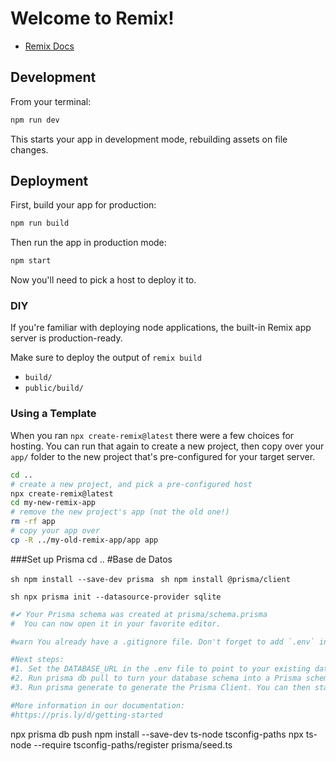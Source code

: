 # Welcome to Remix!

- [Remix Docs](https://remix.run/docs)

## Development

From your terminal:

```sh
npm run dev
```

This starts your app in development mode, rebuilding assets on file changes.

## Deployment

First, build your app for production:

```sh
npm run build
```

Then run the app in production mode:

```sh
npm start
```

Now you'll need to pick a host to deploy it to.

### DIY

If you're familiar with deploying node applications, the built-in Remix app server is production-ready.

Make sure to deploy the output of `remix build`

- `build/`
- `public/build/`

### Using a Template

When you ran `npx create-remix@latest` there were a few choices for hosting. You can run that again to create a new project, then copy over your `app/` folder to the new project that's pre-configured for your target server.

```sh
cd ..
# create a new project, and pick a pre-configured host
npx create-remix@latest
cd my-new-remix-app
# remove the new project's app (not the old one!)
rm -rf app
# copy your app over
cp -R ../my-old-remix-app/app app
```


###Set up Prisma
cd ..
#Base de Datos

```sh npm install --save-dev prisma ```
```sh npm install @prisma/client ```

```sh npx prisma init --datasource-provider sqlite ```

```sh
#✔ Your Prisma schema was created at prisma/schema.prisma
#  You can now open it in your favorite editor.

#warn You already have a .gitignore file. Don't forget to add `.env` in it to not commit any private information.

#Next steps:
#1. Set the DATABASE_URL in the .env file to point to your existing database. If your database has no tables yet, read #https://pris.ly/d/getting-started
#2. Run prisma db pull to turn your database schema into a Prisma schema.
#3. Run prisma generate to generate the Prisma Client. You can then start querying your database.

#More information in our documentation:
#https://pris.ly/d/getting-started
```

npx prisma db push
npm install --save-dev ts-node tsconfig-paths
npx ts-node --require tsconfig-paths/register prisma/seed.ts

